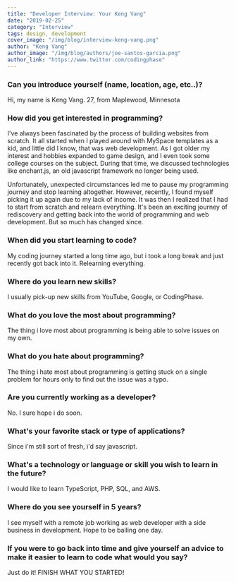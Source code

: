 ```yaml
---
title: "Developer Interview: Your Keng Vang"
date: "2019-02-25"
category: "Interview"
tags: design, development
cover_image: "/img/blog/interview-keng-vang.png"
author: "Keng Vang"
author_image: "/img/blog/authors/joe-santos-garcia.png"
author_link: "https://www.twitter.com/codingphase"
---
```


### Can you introduce yourself (name, location, age, etc..)?

Hi, my name is Keng Vang. 27, from Maplewood, Minnesota

### How did you get interested in programming?

I've always been fascinated by the process of building websites from scratch. It all started when I played around with MySpace templates as a kid, and little did I know, that was web development. As I got older my interest and hobbies expanded to game design, and I even took some college courses on the subject. During that time, we discussed technologies like enchant.js, an old javascript framework no longer being used.

Unfortunately, unexpected circumstances led me to pause my programming journey and stop learning altogether. However, recently, I found myself picking it up again due to my lack of income. It was then I realized that I had to start from scratch and relearn everything. It's been an exciting journey of rediscovery and getting back into the world of programming and web development. But so much has changed since.

### When did you start learning to code?

My coding journey started a long time ago, but i took a long break and just recently got back into it. Relearning everything.

### Where do you learn new skills?

I usually pick-up new skills from YouTube, Google, or CodingPhase.

### What do you love the most about programming?

The thing i love most about programming is being able to solve issues on my own.

### What do you hate about programming?

The thing i hate most about programming is getting stuck on a single problem for hours only to find out the issue was a typo.

### Are you currently working as a developer?

No. I sure hope i do soon.

### What's your favorite stack or type of applications?

Since i'm still sort of fresh, i'd say javascript.

### What's a technology or language or skill you wish to learn in the future?

I would like to learn TypeScript, PHP, SQL, and AWS.

### Where do you see yourself in 5 years?

I see myself with a remote job working as web developer with a side business in development. Hope to be balling one day.

### If you were to go back into time and give yourself an advice to make it easier to learn to code what would you say?

Just do it! FINISH WHAT YOU STARTED!
